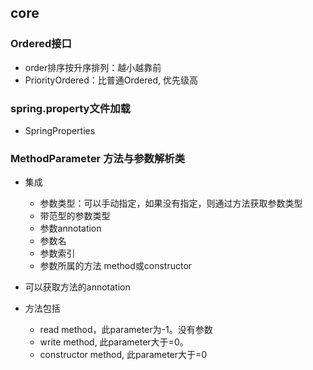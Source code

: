 ## core

### Ordered接口
 * order排序按升序排列：越小越靠前
 * PriorityOrdered：比普通Ordered, 优先级高
 
### spring.property文件加载
 * SpringProperties
 
### MethodParameter 方法与参数解析类
 * 集成
   + 参数类型：可以手动指定，如果没有指定，则通过方法获取参数类型
   + 带范型的参数类型
   + 参数annotation
   + 参数名
   + 参数索引
   + 参数所属的方法 method或constructor
 * 可以获取方法的annotation
   
 * 方法包括
   + read method，此parameter为-1。没有参数
   + write method, 此parameter大于=0。
   + constructor method, 此parameter大于=0